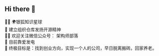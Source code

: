 ## Hi there 👋

🙋‍♀️ 🌍银狐知识星球 </br>
🌈 建立组织仓库发扬开源精神 </br>
👩‍💻 欢迎关注微信公众号： 架构师部落 </br>
🍿 目前靠爱发电 </br>
🧙 终极目标是：找到创业方向，实现一个人的公司，早日脱离搬砖。回家养老。</br>
